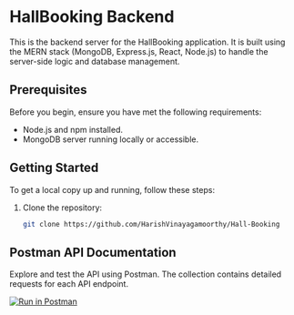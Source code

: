 # HallBooking Backend

This is the backend server for the HallBooking application. It is built using the MERN stack (MongoDB, Express.js, React, Node.js) to handle the server-side logic and database management.

## Prerequisites

Before you begin, ensure you have met the following requirements:

- Node.js and npm installed.
- MongoDB server running locally or accessible.

## Getting Started

To get a local copy up and running, follow these steps:


1. Clone the repository:

   ```bash
   git clone https://github.com/HarishVinayagamoorthy/Hall-Booking

## Postman API Documentation

Explore and test the API using Postman. The collection contains detailed requests for each API endpoint.

[![Run in Postman](https://run.pstmn.io/button.svg)](https://www.getpostman.com/collections/your-postman-collection-id)

